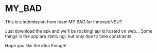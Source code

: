 # MY_BAD

This is a submission from team MY BAD for InnovateNSUT

Just download the apk and we'll be rocking! api is hosted on web...
Some things in the app are static ngl, but only due to time constraints!

Hope you like the idea though!
